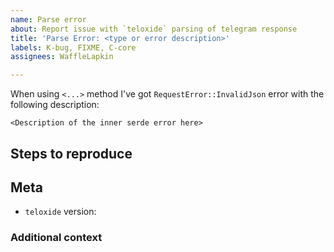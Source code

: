 ```yaml
---
name: Parse error
about: Report issue with `teloxide` parsing of telegram response
title: 'Parse Error: <type or error description>'
labels: K-bug, FIXME, C-core
assignees: WaffleLapkin

---
```


When using `<...>` method I've got  `RequestError::InvalidJson` error with the following description:
```text
<Description of the inner serde error here>
```

## Steps to reproduce

<!-- Steps to reproduce the issue - get the same error -->

## Meta

- `teloxide` version: <!-- (e.g.: `0.3.1`) -->

### Additional context

<!-- Describe any additional context here, if needed-->
